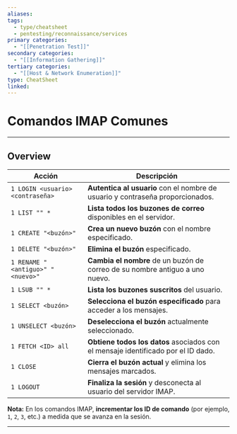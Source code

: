 ```yaml
---
aliases:
tags:
  - type/cheatsheet
  - pentesting/reconnaissance/services
primary categories:
  - "[[Penetration Test]]"
secondary categories:
  - "[[Information Gathering]]"
tertiary categories:
  - "[[Host & Network Enumeration]]"
type: CheatSheet
linked:
---
```

#  Comandos IMAP Comunes

***

## Overview

|**Acción**|**Descripción**|
|---|---|
|`1 LOGIN <usuario> <contraseña>`|**Autentica al usuario** con el nombre de usuario y contraseña proporcionados.|
|`1 LIST "" *`|**Lista todos los buzones de correo** disponibles en el servidor.|
|`1 CREATE "<buzón>"`|**Crea un nuevo buzón** con el nombre especificado.|
|`1 DELETE "<buzón>"`|**Elimina el buzón** especificado.|
|`1 RENAME "<antiguo>" "<nuevo>"`|**Cambia el nombre** de un buzón de correo de su nombre antiguo a uno nuevo.|
|`1 LSUB "" *`|**Lista los buzones suscritos** del usuario.|
|`1 SELECT <buzón>`|**Selecciona el buzón especificado** para acceder a los mensajes.|
|`1 UNSELECT <buzón>`|**Deselecciona el buzón** actualmente seleccionado.|
|`1 FETCH <ID> all`|**Obtiene todos los datos** asociados con el mensaje identificado por el ID dado.|
|`1 CLOSE`|**Cierra el buzón actual** y elimina los mensajes marcados.|
|`1 LOGOUT`|**Finaliza la sesión** y desconecta al usuario del servidor IMAP.|
**Nota:** En los comandos IMAP, **incrementar los ID de comando** (por ejemplo, `1`, `2`, `3`, etc.) a medida que se avanza en la sesión.

---
